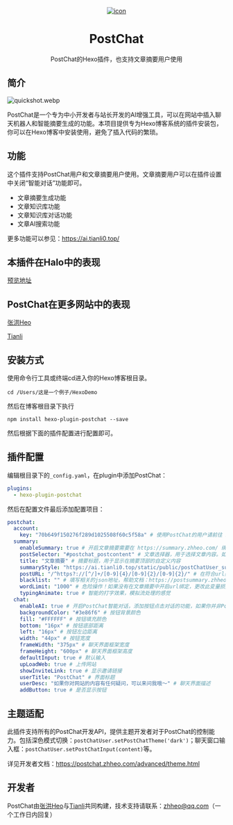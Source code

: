 <div align="center">
    <a href="https://ai.tianli0.top/" target="_blank" rel="noopener noreferrer">
        <img src="https://img.zhheo.com/i/2024/06/21/6674f00f3eb9d.webp" alt="icon"/>
    </a>
    <h1 align="center">PostChat</h1>
    <span>PostChat的Hexo插件，也支持文章摘要用户使用</span>
</div>

## 简介

![quickshot.webp](https://img.zhheo.com/i/2024/06/21/6674f0133b5b3.webp)

PostChat是一个专为中小开发者与站长开发的AI增强工具，可以在网站中插入聊天机器人和智能摘要生成的功能。本项目提供专为Hexo博客系统的插件安装包，你可以在Hexo博客中安装使用，避免了插入代码的繁琐。

## 功能

这个插件支持PostChat用户和文章摘要用户使用。文章摘要用户可以在插件设置中关闭“智能对话”功能即可。

- 文章摘要生成功能
- 文章知识库功能
- 文章知识库对话功能
- 文章AI搜索功能

更多功能可以参见：https://ai.tianli0.top/

## 本插件在Halo中的表现

[预览地址](https://halo.zhheo.com/archives/hello-halo?t=1718622013616)

## PostChat在更多网站中的表现

[张洪Heo](https://blog.zhheo.com/)

[Tianli](https://tianli-blog.club/)

## 安装方式

使用命令行工具或终端cd进入你的Hexo博客根目录。

```
cd /Users/这是一个例子/HexoDemo
```

然后在博客根目录下执行

```
npm install hexo-plugin-postchat --save
```

然后根据下面的插件配置进行配置即可。

## 插件配置

编辑根目录下的`_config.yaml`，在plugin中添加PostChat：

```yaml
plugins:
  - hexo-plugin-postchat
```

然后在配置文件最后添加配置项目：

```yaml
postchat:
  account:
    key: "70b649f150276f289d1025508f60c5f58a" # 使用PostChat的用户请前往 https://ai.tianli0.top/ 获取 KEY，只使用文章摘要的用户前往 https://summary.zhheo.com/ 获取 KEY 。示例的Key不支持文章摘要和自定义的知识库问答，但可以使用作者的知识库对话
  summary:
    enableSummary: true # 开启文章摘要需要在 https://summary.zhheo.com/ 绑定你的网站
    postSelector: "#postchat_postcontent" # 文章选择器，用于选择文章内容。如果没有正常显示摘要，你需要访问 https://postsummary.zhheo.com/theme/custom.html#%E8%8E%B7%E5%8F%96tianligpt-postselector 学习获取，也可以联系 zhheo@qq.com 发送你的网站地址后获取
    title: "文章摘要" # 摘要标题，用于显示在摘要顶部的自定义内容
    summaryStyle: "https://ai.tianli0.top/static/public/postChatUser_summary.min.css" # 摘要样式css地址，如果你需要自定义摘要的css样式，可以自行修改。
    postURL: "/^https?://[^/]+/[0-9]{4}/[0-9]{2}/[0-9]{2}/" # 在符合url条件的网页执行文章摘要功能，默认的配置为Hexo的默认文章路由，如果你自定义了文章的地址格式，那么需要修改。https://postchat.zhheo.com/summary.html#tianligpt-posturl
    blacklist: "" # 填写相关的json地址，帮助文档：https://postsummary.zhheo.com/parameters.html#tianligpt-blacklist
    wordLimit: "1000" # 危险操作！如果没有在文章摘要中开启url绑定，更改此变量损失已消耗过的key，因为你提交的内容发生了变化。（PostChat用户无影响，因为摘要数量是无限的）可以设置提交的字数限制，默认为1000字。，帮助文档：https://postsummary.zhheo.com/parameters.html#tianligpt-wordlimit
    typingAnimate: true # 智能的打字效果，模拟流处理的感觉
  chat:
    enableAI: true # 开启PostChat智能对话，添加按钮点击对话的功能，如果你并非PostChat用户，而是仅文章摘要用户，建议关闭此功能
    backgroundColor: "#3e86f6" # 按钮背景颜色
    fill: "#FFFFFF" # 按钮填充颜色
    bottom: "16px" # 按钮底部距离
    left: "16px" # 按钮左边距离
    width: "44px" # 按钮宽度
    frameWidth: "375px" # 聊天界面框架宽度
    frameHeight: "600px" # 聊天界面框架高度
    defaultInput: true # 默认输入
    upLoadWeb: true # 上传网站
    showInviteLink: true # 显示邀请链接
    userTitle: "PostChat" # 界面标题
    userDesc: "如果你对网站的内容有任何疑问，可以来问我哦～" # 聊天界面描述
    addButton: true # 是否显示按钮

```

## 主题适配

此插件支持所有的PostChat开发API，提供主题开发者对于PostChat的控制能力。包括深色模式切换：`postChatUser.setPostChatTheme('dark')`；聊天窗口输入框：`postChatUser.setPostChatInput(content)`等。

详见开发者文档：https://postchat.zhheo.com/advanced/theme.html

## 开发者

PostChat由[张洪Heo](https://github.com/zhheo)与[Tianli](https://github.com/TIANLI0)共同构建，技术支持请联系：zhheo@qq.com（一个工作日内回复）